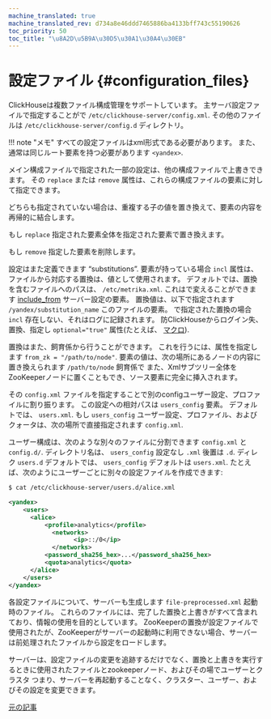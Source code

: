 ```yaml
---
machine_translated: true
machine_translated_rev: d734a8e46ddd7465886ba4133bff743c55190626
toc_priority: 50
toc_title: "\u8A2D\u5B9A\u30D5\u30A1\u30A4\u30EB"
---
```


# 設定ファイル {#configuration_files}

ClickHouseは複数ファイル構成管理をサポートしています。 主サーバ設定ファイルで指定することがで `/etc/clickhouse-server/config.xml`. その他のファイルは `/etc/clickhouse-server/config.d` ディレクトリ。

!!! note "メモ"
    すべての設定ファイルはxml形式である必要があります。 また、通常は同じルート要素を持つ必要があります `<yandex>`.

メイン構成ファイルで指定された一部の設定は、他の構成ファイルで上書きできます。 その `replace` または `remove` 属性は、これらの構成ファイルの要素に対して指定できます。

どちらも指定されていない場合は、重複する子の値を置き換えて、要素の内容を再帰的に結合します。

もし `replace` 指定された要素全体を指定された要素で置き換えます。

もし `remove` 指定した要素を削除します。

設定はまた定義できます “substitutions”. 要素が持っている場合 `incl` 属性は、ファイルから対応する置換は、値として使用されます。 デフォルトでは、置換を含むファイルへのパスは、 `/etc/metrika.xml`. これはで変えることができます [include\_from](server_configuration_parameters/settings.md#server_configuration_parameters-include_from) サーバー設定の要素。 置換値は、以下で指定されます `/yandex/substitution_name` このファイルの要素。 で指定された置換の場合 `incl` 存在しない、それはログに記録されます。 防ClickHouseからログイン失、置換、指定し `optional="true"` 属性(たとえば、 [マクロ](server_configuration_parameters/settings.md)).

置換はまた、飼育係から行うことができます。 これを行うには、属性を指定します `from_zk = "/path/to/node"`. 要素の値は、次の場所にあるノードの内容に置き換えられます `/path/to/node` 飼育係で また、Xmlサブツリー全体をZooKeeperノードに置くこともでき、ソース要素に完全に挿入されます。

その `config.xml` ファイルを指定することで別のconfigユーザー設定、プロファイルに割り振ります。 この設定への相対パスは `users_config` 要素。 デフォルトでは、 `users.xml`. もし `users_config` ユーザー設定、プロファイル、およびクォータは、次の場所で直接指定されます `config.xml`.

ユーザー構成は、次のような別々のファイルに分割できます `config.xml` と `config.d/`.
ディレクトリ名は、 `users_config` 設定なし `.xml` 後置は `.d`.
ディレク `users.d` デフォルトでは、 `users_config` デフォルトは `users.xml`.
たとえば、次のようにユーザーごとに別々の設定ファイルを作成できます:

``` bash
$ cat /etc/clickhouse-server/users.d/alice.xml
```

``` xml
<yandex>
    <users>
      <alice>
          <profile>analytics</profile>
            <networks>
                  <ip>::/0</ip>
            </networks>
          <password_sha256_hex>...</password_sha256_hex>
          <quota>analytics</quota>
      </alice>
    </users>
</yandex>
```

各設定ファイルについて、サーバーも生成します `file-preprocessed.xml` 起動時のファイル。 これらのファイルには、完了した置換と上書きがすべて含まれており、情報の使用を目的としています。 ZooKeeperの置換が設定ファイルで使用されたが、ZooKeeperがサーバーの起動時に利用できない場合、サーバーは前処理されたファイルから設定をロードします。

サーバーは、設定ファイルの変更を追跡するだけでなく、置換と上書きを実行するときに使用されたファイルとzookeeperノード、およびその場でユーザーとクラスタ つまり、サーバーを再起動することなく、クラスター、ユーザー、およびその設定を変更できます。

[元の記事](https://clickhouse.tech/docs/en/operations/configuration_files/) <!--hide-->
